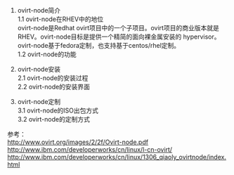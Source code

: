1. ovirt-node简介  
   1.1 ovirt-node在RHEV中的地位    
ovirt-node是Redhat ovirt项目中的一个子项目。ovirt项目的商业版本就是RHEV。ovirt-node目标是提供一个精简的面向裸金属安装的
hypervisor。ovirt-node基于fedora定制，也支持基于centos/rhel定制。  
   1.2 ovirt-node的功能  

2. ovirt-node安装  
   2.1 ovirt-node的安装过程  
   2.2 ovirt-node的安装界面  
3. ovirt-node定制  
   3.1 ovirt-node的ISO出包方式  
   3.2 ovirt-node的定制方式  


参考：  
http://www.ovirt.org/images/2/2f/Ovirt-node.pdf  
http://www.ibm.com/developerworks/cn/linux/l-cn-ovirt/  
http://www.ibm.com/developerworks/cn/linux/1306_qiaoly_ovirtnode/index.html  


